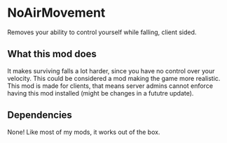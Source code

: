 # NoAirMovement

Removes your ability to control yourself while falling, client sided.

## What this mod does

It makes surviving falls a lot harder, since you have no control over your velocity. This could be considered a mod making the game more realistic.
This mod is made for clients, that means server admins cannot enforce having this mod installed (might be changes in a fututre update).

## Dependencies

None! Like most of my mods, it works out of the box.
